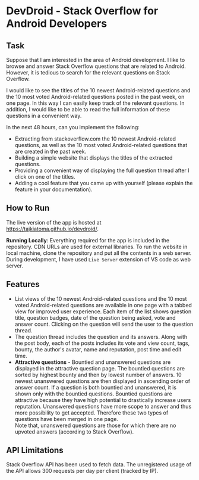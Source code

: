# DevDroid - Stack Overflow for Android Developers

## Task
Suppose that I am interested in the area of Android development. I like to browse and answer Stack Overflow questions that are related to Android. However, it is tedious to search for the relevant questions on Stack Overflow.

I would like to see the titles of the 10 newest Android-related questions and the 10 most voted Android-related questions posted in the past week, on one page. In this way I can easily keep track of the relevant questions. In addition, I would like to be able to read the full information of these questions in a convenient way.

In the next 48 hours, can you implement the following:

- Extracting from stackoverflow.com the 10 newest Android-related questions, as well as the 10 most voted Android-related questions that are created in the past week.
- Building a simple website that displays the titles of the extracted questions.
- Providing a convenient way of displaying the full question thread after I click on one of the titles.
- Adding a cool feature that you came up with yourself (please explain the feature in your documentation).

## How to Run
The live version of the app is hosted at https://tajkiatoma.github.io/devdroid/.

**Running Locally**: Everything required for the app is included in the repository. CDN URLs are used for external libraries. To run the website in local machine, clone the repository and put all the contents in a web server. During development, I have used `Live Server` extension of VS code as web server. 

## Features
- List views of the 10 newest Android-related questions and the 10 most voted Android-related questions are available in one page with a tabbed view for improved user experience. Each item of the list shows question title, question badges, date of the question being asked, vote and answer count. Clicking on the question will send the user to the question thread.
- The question thread includes the question and its answers. Along with the post body, each of the posts includes its vote and view count, tags, bounty, the author's avatar, name and reputation, post time and edit time.
- **Attractive questions** - Bountied and unanswered questions are displayed in the attractive question page. The bountied questions are sorted by highest bounty and then by lowest number of answers. 10 newest unanswered questions are then displayed in ascending order of answer count. If a question is both bountied and unanswered, it is shown only with the bountied questions. Bountied questions are attractive because they have high potential to drastically increase users reputation. Unanswered questions have more scope to answer and thus more possibility to get accepted. Therefore these two types of questions have been merged in one page.  
Note that, unanswered questions are those for which there are no upvoted answers (according to Stack Overflow).

## API Limitations
Stack Overflow API has been used to fetch data. The unregistered usage of the API allows 300 requests per day per client (tracked by IP).

